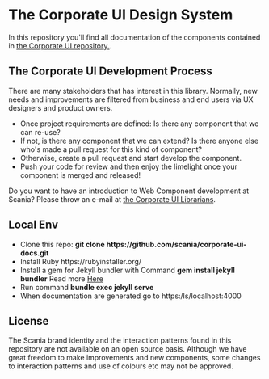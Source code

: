 <h1>The Corporate UI Design System</h1>

<p>In this repository you'll find all documentation of the components contained in <a href="https://github.com/Scania/corporate-ui">the Corporate UI repository.</a>.</p>

<h2>The Corporate UI Development Process</h2>
<p>There are many stakeholders that has interest in this library. Normally, new needs and improvements are filtered from business and end users via UX designers and product owners.</p>
<ul>
	<li>Once project requirements are defined: Is there any component that we can re-use?</li>
	<li>If not, is there any component that we can extend? Is there anyone else who's made a pull request for this kind of component?</li>
	<li>Otherwise, create a pull request and start develop the component.</li>
	<li>Push your code for review and then enjoy the limelight once your component is merged and released!</li>
</ul>

<p>Do you want to have an introduction to Web Component development at Scania? Please throw an e-mail at <a href="mailto:corporate-ui@scania.com">the Corporate UI Librarians</a>.</p>

<h2>Local Env</h2>
<ul>
	<li> Clone this repo: <strong>git clone https://github.com/scania/corporate-ui-docs.git</strong></li>
	<li>Install Ruby https://rubyinstaller.org/</li>
	<li>Install a gem for Jekyll bundler with Command <strong>gem install jekyll bundler</strong> Read more <a href="https://jekyllrb.com/docs/">Here</a></li>
	<li>Run command <strong>bundle exec jekyll serve</strong></li>
	<li>When documentation are generated go to https:/ls/localhost:4000</li>
</ul>

<h2>License</h2>
<p>The Scania brand identity and the interaction patterns found in this repository are not available on an open source basis. Although we have great freedom to make improvements and new components, some changes to interaction patterns and use of colours etc may not be approved.</p>
